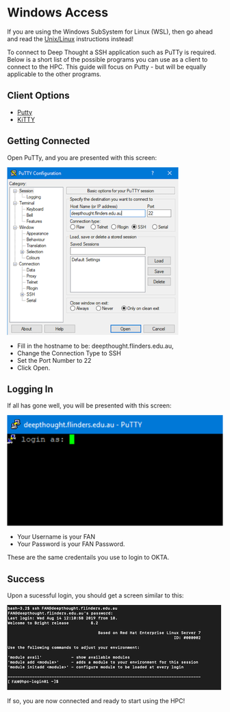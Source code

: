 # Windows Access

If you are using the Windows SubSystem for Linux (WSL), then go ahead and read the [Unix/Linux](../Unix/UnixAccess.md) instructions instead!


To connect to Deep Thought a SSH application such as PuTTy is required. Below is a short list of the possible programs you can use as a client to connect to the HPC. This guide will focus on Putty - but will be equally applicable to the other programs. 

## Client Options

- [Putty](https://www.chiark.greenend.org.uk/~sgtatham/putty/latest.html)
- [KiTTY](http://www.9bis.net/kitty/#!pages/download.md)

## Getting Connected 

Open PuTTy, and you are presented with this screen: 

![Alt Putty Connection Screen](../../_static/puttyAccessImage.png)

- Fill in the hostname to be: deepthought.flinders.edu.au,
- Change the Connection Type to SSH 
- Set the Port Number to 22
- Click Open.

## Logging In 

If all has gone well, you will be presented with this screen: 

![Alt HPC SSH Login Screen](../../_static/puttyLoginImage.png)

- Your Username is your FAN
- Your Password is your FAN Password. 

These are the same credentails you use to login to OKTA.

## Success
Upon a sucessful login, you should get a screen similar to this: 

![Alt HPC SSH Login Screen](../../_static/loginOkImage.png)

If so, you are now connected and ready to start using the HPC!